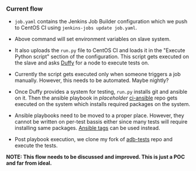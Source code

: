 ### Current flow


- `job.yaml` contains the Jenkins Job Builder configuration which we push to
  CentOS CI using `jenkins-jobs update job.yaml`.

- Above command will set environment variables on slave system.

- It also uploads the `run.py` file to CentOS CI and loads it in the
  "Execute Python script" section of the configuration. This script gets
  executed on the slave and asks
  [Duffy](https://wiki.centos.org/QaWiki/CI/Duffy) for a node to execute tests
  on.

- Currently the script gets executed only when someone triggers a job manually.
  However, this needs to be automated. Maybe nightly?

- Once Duffy provides a system for testing, `run.py` installs git and ansible
  on it. Then the ansible playbook in *placeholder*
  [ci-ansible](https://github.com/dharmit/ci-ansible) repo gets executed on the
  system which installs required packages on the system.

- Ansible playbooks need to be moved to a proper place. However, they cannot be
  written on per-test bassis either since many tests will require installing
  same packages. [Ansible
  tags](http://docs.ansible.com/ansible/playbooks_tags.html) can be used
  instead.

- Post playbook execution, we clone my fork of
  [adb-tests](https://github.com/dharmit/adb-tests) repo and execute the tests.

**NOTE: This flow needs to be discussed and improved. This is just a POC and
far from ideal.**
